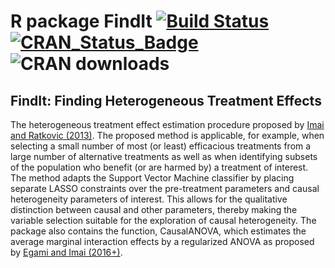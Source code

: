 # R package FindIt [![Build Status](https://travis-ci.org/kosukeimai/FindIt.svg?branch=master)](https://travis-ci.org/kosukeimai/FindIt)  [![CRAN_Status_Badge](http://www.r-pkg.org/badges/version/FindIt)](https://cran.r-project.org/package=FindIt) ![CRAN downloads](http://cranlogs.r-pkg.org/badges/grand-total/FindIt)

## FindIt: Finding Heterogeneous Treatment Effects

The heterogeneous treatment effect estimation procedure proposed by [Imai and Ratkovic (2013)](https://doi.org/10.1214/12-AOAS593). The proposed method is applicable, for example, when selecting a small number of most (or least) efficacious treatments from a large number of alternative treatments as well as when identifying subsets of the population who benefit (or are harmed by) a treatment of interest. The method adapts the Support Vector Machine classifier by placing separate LASSO constraints over the pre-treatment parameters and causal heterogeneity parameters of interest. This allows for the qualitative distinction between causal and other parameters, thereby making the variable selection suitable for the exploration of causal heterogeneity. The package also contains the function, CausalANOVA, which estimates the average marginal interaction effects by a regularized ANOVA as proposed by [Egami and Imai (2016+)](http://imai.princeton.edu/research/int.html). 
